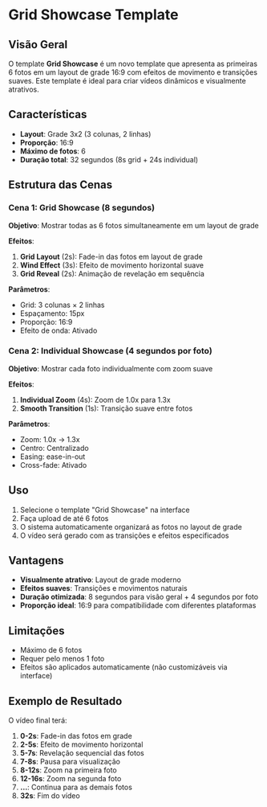 # Grid Showcase Template

## Visão Geral

O template **Grid Showcase** é um novo template que apresenta as primeiras 6 fotos em um layout de grade 16:9 com efeitos de movimento e transições suaves. Este template é ideal para criar vídeos dinâmicos e visualmente atrativos.

## Características

- **Layout**: Grade 3x2 (3 colunas, 2 linhas)
- **Proporção**: 16:9
- **Máximo de fotos**: 6
- **Duração total**: 32 segundos (8s grid + 24s individual)

## Estrutura das Cenas

### Cena 1: Grid Showcase (8 segundos)

**Objetivo**: Mostrar todas as 6 fotos simultaneamente em um layout de grade

**Efeitos**:
1. **Grid Layout** (2s): Fade-in das fotos em layout de grade
2. **Wind Effect** (3s): Efeito de movimento horizontal suave
3. **Grid Reveal** (2s): Animação de revelação em sequência

**Parâmetros**:
- Grid: 3 colunas × 2 linhas
- Espaçamento: 15px
- Proporção: 16:9
- Efeito de onda: Ativado

### Cena 2: Individual Showcase (4 segundos por foto)

**Objetivo**: Mostrar cada foto individualmente com zoom suave

**Efeitos**:
1. **Individual Zoom** (4s): Zoom de 1.0x para 1.3x
2. **Smooth Transition** (1s): Transição suave entre fotos

**Parâmetros**:
- Zoom: 1.0x → 1.3x
- Centro: Centralizado
- Easing: ease-in-out
- Cross-fade: Ativado

## Uso

1. Selecione o template "Grid Showcase" na interface
2. Faça upload de até 6 fotos
3. O sistema automaticamente organizará as fotos no layout de grade
4. O vídeo será gerado com as transições e efeitos especificados

## Vantagens

- **Visualmente atrativo**: Layout de grade moderno
- **Efeitos suaves**: Transições e movimentos naturais
- **Duração otimizada**: 8 segundos para visão geral + 4 segundos por foto
- **Proporção ideal**: 16:9 para compatibilidade com diferentes plataformas

## Limitações

- Máximo de 6 fotos
- Requer pelo menos 1 foto
- Efeitos são aplicados automaticamente (não customizáveis via interface)

## Exemplo de Resultado

O vídeo final terá:
1. **0-2s**: Fade-in das fotos em grade
2. **2-5s**: Efeito de movimento horizontal
3. **5-7s**: Revelação sequencial das fotos
4. **7-8s**: Pausa para visualização
5. **8-12s**: Zoom na primeira foto
6. **12-16s**: Zoom na segunda foto
7. **...**: Continua para as demais fotos
8. **32s**: Fim do vídeo
